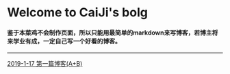 # Welcome to CaiJi's bolg

#### 鉴于本菜鸡不会制作页面，所以只能用最简单的markdown来写博客，若博主将来学业有成，一定自己写一个好看的博客。

------------------------

[2019-1-17 第一篇博客(A+B)](./2019/1/2019-1-17.md)




<style type="text/css">
    @import"./mystyle.css";
</style>
